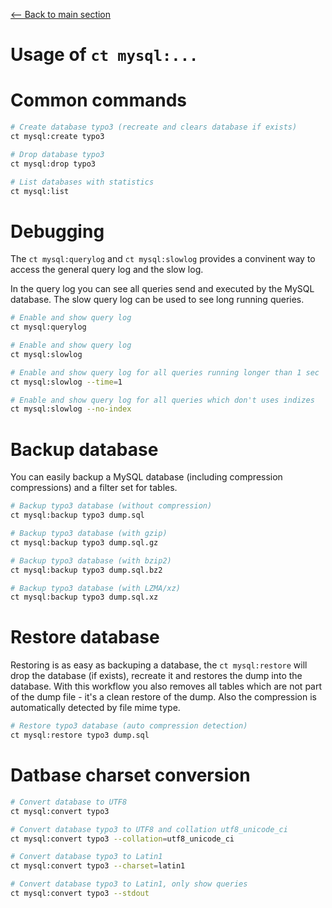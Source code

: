 [<-- Back to main section](../README.md)

# Usage of `ct mysql:...`

# Common commands

```bash
# Create database typo3 (recreate and clears database if exists)
ct mysql:create typo3

# Drop database typo3
ct mysql:drop typo3

# List databases with statistics
ct mysql:list
```

# Debugging

The `ct mysql:querylog` and `ct mysql:slowlog` provides a convinent way to access the general query log 
and the slow log.

In the query log you can see all queries send and executed by the MySQL database.
The slow query log can be used to see long running queries.

```bash
# Enable and show query log
ct mysql:querylog

# Enable and show query log
ct mysql:slowlog

# Enable and show query log for all queries running longer than 1 sec
ct mysql:slowlog --time=1

# Enable and show query log for all queries which don't uses indizes
ct mysql:slowlog --no-index

```

# Backup database
You can easily backup a MySQL database (including compression compressions) and a filter set for tables.

```bash
# Backup typo3 database (without compression)
ct mysql:backup typo3 dump.sql

# Backup typo3 database (with gzip)
ct mysql:backup typo3 dump.sql.gz

# Backup typo3 database (with bzip2)
ct mysql:backup typo3 dump.sql.bz2

# Backup typo3 database (with LZMA/xz)
ct mysql:backup typo3 dump.sql.xz
```

# Restore database

Restoring is as easy as backuping a database, the `ct mysql:restore` will drop the database (if exists), 
recreate it and restores the dump into the database. With this workflow you also removes all tables which 
are not part of the dump file - it's a clean restore of the dump.
Also the compression is automatically detected by file mime type.

```bash
# Restore typo3 database (auto compression detection)
ct mysql:restore typo3 dump.sql
```

# Datbase charset conversion

```bash
# Convert database to UTF8
ct mysql:convert typo3

# Convert database typo3 to UTF8 and collation utf8_unicode_ci
ct mysql:convert typo3 --collation=utf8_unicode_ci

# Convert database typo3 to Latin1
ct mysql:convert typo3 --charset=latin1

# Convert database typo3 to Latin1, only show queries
ct mysql:convert typo3 --stdout
```





